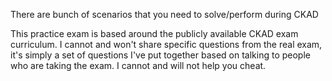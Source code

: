 There are bunch of scenarios that you need to solve/perform during CKAD 

This practice exam is based around the publicly available CKAD exam
curriculum. I cannot and won't share specific questions from the real
exam, it's simply a set of questions I've put together based on talking to
people who are taking the exam. I cannot and will not help you cheat.